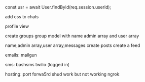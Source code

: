 const usr = await User.findById(req.session.userId);

add css to chats

profile view






create groups
group model with name admin array and user array

name,admin array,user array,messages
create posts
create a feed


emails:
mailgun


sms:
bashsms
twilio (logged in)

hosting:
port forwa5rd shud work but not working
ngrok
